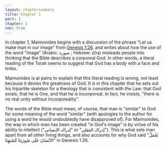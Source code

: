 ```yaml
---
layout: chaptersummary
title: Chapter 1
part: 1
chapter: 1
nav: true
---
```


In chapter 1, Maimonides begins with a discussion of the phrase "Let us make man in our image" from [Genesis 1:26](https://www.sefaria.org/Genesis.1.26), and writes about how the use of the word "image" (Arabic: صورة ; Hebrew: צלם) misleads people into thinking that the Bible describes a corporeal God. In other words, a literal reading of the Torah seems to suggest that God has a body with a face and limbs.

Maimonides is at pains to explain that this literal reading is wrong, not least because it denies the greatness of God. It is in this chapter that he sets out his tripartite skeleton for a theology that is consistent with the Law: that God exists, that he is One, and that he is Incorporeal. In fact, he insists, "there is no real unity without incorporeality".

The words of the Bible must mean, of course, that man is "similar" to God for some meaning of the word "similar" (with apologies to the author for using a word he would undoubtedly have disapproved of). For Maimonides, the way in which man has been created "in God's image" is by virtue of his ability to intellect ("إدراك الإنساني" or "إدراك العقلي"). This is what sets man apart from all other living things, and also accounts for why God said "نَعْمَلُ الانْسَانَ عَلَى صُورَتِنَا كَشَبَهِنَا" in Genesis 1.26.
